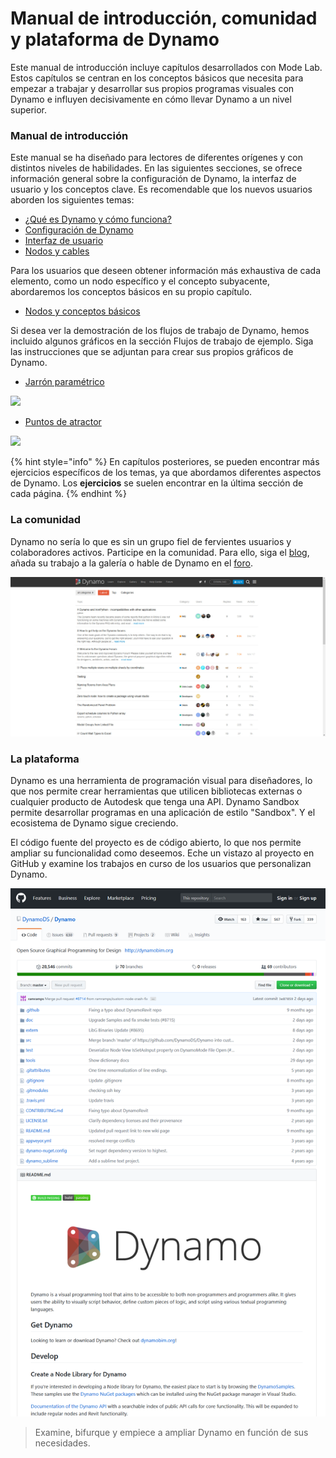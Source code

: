 # Manual de introducción, comunidad y plataforma de Dynamo

Este manual de introducción incluye capítulos desarrollados con Mode Lab. Estos capítulos se centran en los conceptos básicos que necesita para empezar a trabajar y desarrollar sus propios programas visuales con Dynamo e influyen decisivamente en cómo llevar Dynamo a un nivel superior.&#x20;

### Manual de introducción

Este manual se ha diseñado para lectores de diferentes orígenes y con distintos niveles de habilidades. En las siguientes secciones, se ofrece información general sobre la configuración de Dynamo, la interfaz de usuario y los conceptos clave. Es recomendable que los nuevos usuarios aborden los siguientes temas:

* [¿Qué es Dynamo y cómo funciona?](1-what-is-dynamo.md)
* [Configuración de Dynamo](../2\_setup\_for\_dynamo/)
* [Interfaz de usuario](../3\_user\_interface/)
* [Nodos y cables](../4\_nodes\_and\_wires/)

Para los usuarios que deseen obtener información más exhaustiva de cada elemento, como un nodo específico y el concepto subyacente, abordaremos los conceptos básicos en su propio capítulo.

* [Nodos y conceptos básicos](../5\_essential\_nodes\_and\_concepts/)

Si desea ver la demostración de los flujos de trabajo de Dynamo, hemos incluido algunos gráficos en la sección Flujos de trabajo de ejemplo. Siga las instrucciones que se adjuntan para crear sus propios gráficos de Dynamo.

* [Jarrón paramétrico](../10\_sample\_workflow/10-1\_getting-started-workflows/1-parametric-vase.md)

![](<./images/1-2/vase1.gif>)

* [Puntos de atractor](../10\_sample\_workflow/10-1\_getting-started-workflows/2-attractor-points.md)

![](<./images/1-2/attractor1.gif>)

{% hint style="info" %}
En capítulos posteriores, se pueden encontrar más ejercicios específicos de los temas, ya que abordamos diferentes aspectos de Dynamo. Los **ejercicios** se suelen encontrar en la última sección de cada página.
{% endhint %}

### La comunidad

Dynamo no sería lo que es sin un grupo fiel de fervientes usuarios y colaboradores activos. Participe en la comunidad. Para ello, siga el [blog](http://dynamobim.org/blog/), añada su trabajo a la galería o hable de Dynamo en el [foro](https://forum.dynamobim.com).

![El foro](./images/1-2/02-Community.png)

### La plataforma

Dynamo es una herramienta de programación visual para diseñadores, lo que nos permite crear herramientas que utilicen bibliotecas externas o cualquier producto de Autodesk que tenga una API. Dynamo Sandbox permite desarrollar programas en una aplicación de estilo "Sandbox". Y el ecosistema de Dynamo sigue creciendo.

El código fuente del proyecto es de código abierto, lo que nos permite ampliar su funcionalidad como deseemos. Eche un vistazo al proyecto en GitHub y examine los trabajos en curso de los usuarios que personalizan Dynamo.

![El repositorio](./images/1-2/03-TheRepo.png)

> Examine, bifurque y empiece a ampliar Dynamo en función de sus necesidades.
